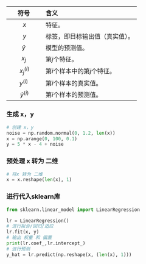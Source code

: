 
|      符号       | 含义                           |
| :-------------: | :----------------------------- |
|       $x$       | 特征。                         |
|       $y$       | 标签，即目标输出值（真实值）。 |
|    $\hat{y}$    | 模型的预测值。                 |
|      $x_j$      | 第$j$个特征。                  |
|   $x_j^{(i)}$   | 第$i$个样本中的第$j$个特征。   |
|    $y^{(i)}$    | 第$i$个样本的真实值。          |
| $\hat{y}^{(i)}$ | 第$i$个样本的预测值。          |

###  生成 x，y

```python
# 创建 x，y 
noise = np.random.normal(0, 1.2, len(x))
x = np.arange(0, 100, 0.1)
y = 5 * x - 4 + noise
```

### 预处理 x 转为 二维
```python
# 将x 转为 二维
x = x.reshape(len(x), 1)
```

### 进行代入sklearn库
``` python
from sklearn.linear_model import LinearRegression

lr = LinearRegression()
# 进行拟合/回归/适应
lr.fit(x, y)
# 输出 权重 和 偏置
print(lr.coef_,lr.intercept_)
# 进行预测
y_hat = lr.predict(np.reshape(x, (len(x), 1)))
```